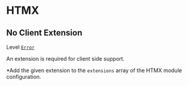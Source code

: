 # HTMX

## No Client Extension

Level [`Error`][error]

An extension is required for client side support.

*Add the given extension to the `extensions` array of the HTMX module
configuration.

[error]: /guide/logging#error
